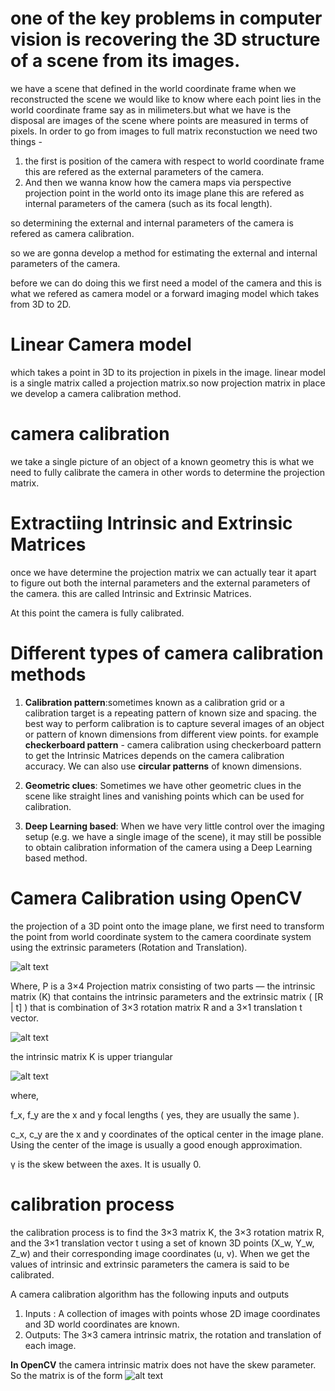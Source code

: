 # one of the key problems in computer vision is recovering the 3D structure of a scene from its images.

we have a scene that defined in the world coordinate frame when we reconstructed the scene we would like to know where each point lies in the world coordinate frame say as in milimeters.but what we have is the disposal are images of the scene where points are measured in terms of pixels.
In order to go from images to full matrix reconstuction we need two things - 
1. the first is position of the camera with respect to world coordinate frame this are refered as the external parameters of the camera.
2. And then we wanna know how the camera maps via perspective projection point in the world onto its image plane this are refered as internal parameters of the camera (such as its focal length).

so determining the external and internal parameters of the camera is refered as camera calibration.

so we are gonna develop a method for estimating the external and internal parameters of the camera.

before we can do doing this we first need a model of the camera and this is what we refered as camera model or a forward imaging model which takes from 3D to 2D.

# Linear Camera model
which takes a point in 3D to its projection in pixels in the image. linear model is a single matrix called a projection matrix.so now projection matrix in place we develop a camera calibration method.


# camera calibration
we take a single picture of an object of a known geometry this is what we need to fully calibrate the camera in other words to determine the projection matrix.

# Extractiing Intrinsic and Extrinsic Matrices
once we have determine the projection matrix we can actually tear it apart to figure out both the internal parameters and the external parameters of the camera. this are called Intrinsic and Extrinsic Matrices.

At this point the camera is fully calibrated.

# Different types of camera calibration methods

1. **Calibration pattern**:sometimes known as a calibration grid or a calibration target is a repeating pattern of known size and spacing. the best way to perform calibration is to capture several images of an object or pattern of known dimensions from different view points. for example 
	**checkerboard pattern** - camera calibration using checkerboard pattern to get the Intrinsic Matrices depends on the camera calibration accuracy.
	We can also use **circular patterns** of known dimensions.

2. **Geometric clues**: Sometimes we have other geometric clues in the scene like straight lines and vanishing points which can be used for calibration.

3. **Deep Learning based**: When we have very little control over the imaging setup (e.g. we have a single image of the scene), it may still be possible to obtain calibration information of the camera using a Deep Learning based method. 


# Camera Calibration using OpenCV
the projection of a 3D point onto the image plane, we first need to transform the point from world coordinate system to the camera coordinate system using the extrinsic parameters (Rotation and Translation). 

![alt text](https://github.com/itsmeaby/HackLab-Assignment/blob/main/img/intrinsic%20parameters.png)

Where, P is a 3×4 Projection matrix consisting of two parts — the intrinsic matrix (K) that contains the intrinsic parameters and the extrinsic matrix ( [R | t] ) that is combination of 3×3 rotation matrix R and a 3×1 translation t vector.

![alt text](https://github.com/itsmeaby/HackLab-Assignment/blob/main/img/Projection%20matrix.png)

the intrinsic matrix K is upper triangular 

![alt text](https://github.com/itsmeaby/HackLab-Assignment/blob/main/img/intrinsic%20matrix%20K%20.png)

where,

f_x, f_y are the x and y focal lengths ( yes, they are usually the same ).

c_x, c_y are the x and y coordinates of the optical center in the image plane. Using the center of the image is usually a good enough approximation.

γ is the skew between the axes. It is usually 0. 

# calibration process
the calibration process is to find the 3×3 matrix K, the 3×3 rotation matrix R, and the 3×1 translation vector t using a set of known 3D points (X_w, Y_w, Z_w) and their corresponding image coordinates (u, v). When we get the values of intrinsic and extrinsic parameters the camera is said to be calibrated. 

A camera calibration algorithm has the following inputs and outputs
1. Inputs : A collection of images with points whose 2D image coordinates and 3D world coordinates are known.
2. Outputs: The 3×3 camera intrinsic matrix, the rotation and translation of each image. 

**In OpenCV** the camera intrinsic matrix does not have the skew parameter. 
So the matrix is of the form ![alt text](https://github.com/itsmeaby/HackLab-Assignment/blob/main/img/skew%20parameter.png)



	

